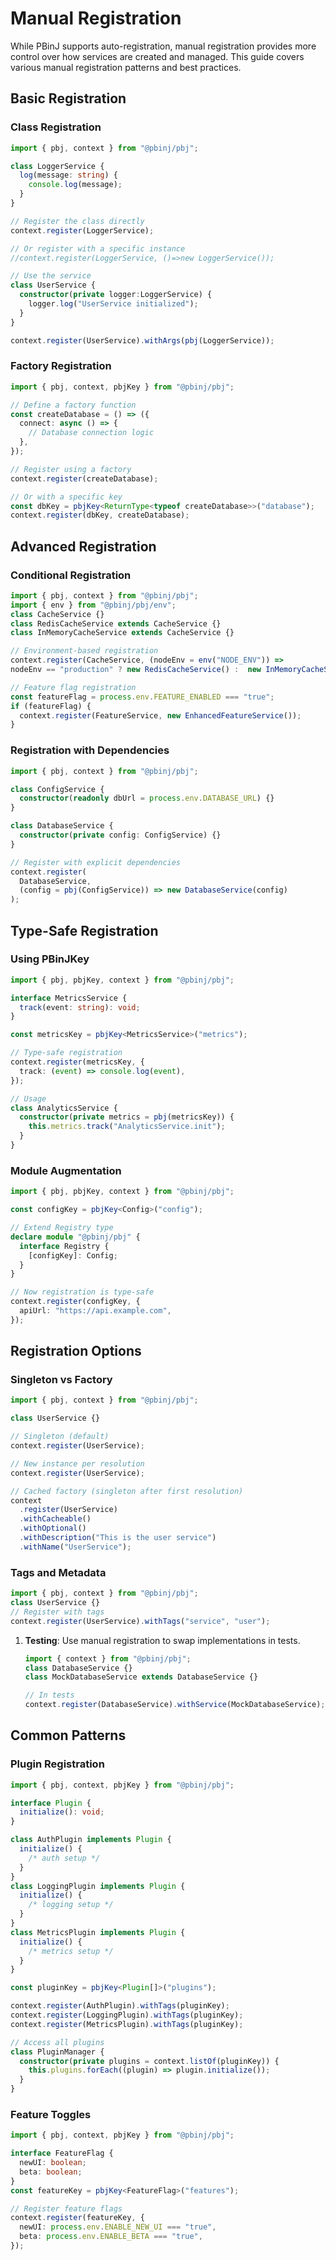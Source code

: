 # Manual Registration

While PBinJ supports auto-registration, manual registration provides more control over how services are created and managed. This guide covers various manual registration patterns and best practices.

## Basic Registration

### Class Registration

```typescript
import { pbj, context } from "@pbinj/pbj";

class LoggerService {
  log(message: string) {
    console.log(message);
  }
}

// Register the class directly
context.register(LoggerService);

// Or register with a specific instance
//context.register(LoggerService, ()=>new LoggerService());

// Use the service
class UserService {
  constructor(private logger:LoggerService) {
    logger.log("UserService initialized");
  }
}

context.register(UserService).withArgs(pbj(LoggerService));

```

### Factory Registration

```typescript
import { pbj, context, pbjKey } from "@pbinj/pbj";

// Define a factory function
const createDatabase = () => ({
  connect: async () => {
    // Database connection logic
  },
});

// Register using a factory
context.register(createDatabase);

// Or with a specific key
const dbKey = pbjKey<ReturnType<typeof createDatabase>>("database");
context.register(dbKey, createDatabase);
```

## Advanced Registration

### Conditional Registration

```typescript
import { pbj, context } from "@pbinj/pbj";
import { env } from "@pbinj/pbj/env";
class CacheService {}
class RedisCacheService extends CacheService {}
class InMemoryCacheService extends CacheService {}

// Environment-based registration
context.register(CacheService, (nodeEnv = env("NODE_ENV")) =>
nodeEnv == "production" ? new RedisCacheService() :  new InMemoryCacheService());

// Feature flag registration
const featureFlag = process.env.FEATURE_ENABLED === "true";
if (featureFlag) {
  context.register(FeatureService, new EnhancedFeatureService());
}
```

### Registration with Dependencies

```typescript
import { pbj, context } from "@pbinj/pbj";

class ConfigService {
  constructor(readonly dbUrl = process.env.DATABASE_URL) {}
}

class DatabaseService {
  constructor(private config: ConfigService) {}
}

// Register with explicit dependencies
context.register(
  DatabaseService,
  (config = pbj(ConfigService)) => new DatabaseService(config)
);
```

## Type-Safe Registration

### Using PBinJKey

```typescript
import { pbj, pbjKey, context } from "@pbinj/pbj";

interface MetricsService {
  track(event: string): void;
}

const metricsKey = pbjKey<MetricsService>("metrics");

// Type-safe registration
context.register(metricsKey, {
  track: (event) => console.log(event),
});

// Usage
class AnalyticsService {
  constructor(private metrics = pbj(metricsKey)) {
    this.metrics.track("AnalyticsService.init");
  }
}
```

### Module Augmentation

```typescript
import { pbj, pbjKey, context } from "@pbinj/pbj";

const configKey = pbjKey<Config>("config");

// Extend Registry type
declare module "@pbinj/pbj" {
  interface Registry {
    [configKey]: Config;
  }
}

// Now registration is type-safe
context.register(configKey, {
  apiUrl: "https://api.example.com",
});
```

## Registration Options

### Singleton vs Factory

```typescript
import { pbj, context } from "@pbinj/pbj";

class UserService {}

// Singleton (default)
context.register(UserService);

// New instance per resolution
context.register(UserService);

// Cached factory (singleton after first resolution)
context
  .register(UserService)
  .withCacheable()
  .withOptional()
  .withDescription("This is the user service")
  .withName("UserService");
```

### Tags and Metadata

```typescript
import { pbj, context } from "@pbinj/pbj";
class UserService {}
// Register with tags
context.register(UserService).withTags("service", "user");

```
1. **Testing**: Use manual registration to swap implementations in tests.

   ```typescript
   import { context } from "@pbinj/pbj";
   class DatabaseService {}
   class MockDatabaseService extends DatabaseService {}

   // In tests
   context.register(DatabaseService).withService(MockDatabaseService);
   ```


## Common Patterns

### Plugin Registration

```typescript
import { pbj, context, pbjKey } from "@pbinj/pbj";

interface Plugin {
  initialize(): void;
}

class AuthPlugin implements Plugin {
  initialize() {
    /* auth setup */
  }
}
class LoggingPlugin implements Plugin {
  initialize() {
    /* logging setup */
  }
}
class MetricsPlugin implements Plugin {
  initialize() {
    /* metrics setup */
  }
}

const pluginKey = pbjKey<Plugin[]>("plugins");

context.register(AuthPlugin).withTags(pluginKey);
context.register(LoggingPlugin).withTags(pluginKey);
context.register(MetricsPlugin).withTags(pluginKey);

// Access all plugins
class PluginManager {
  constructor(private plugins = context.listOf(pluginKey)) {
    this.plugins.forEach((plugin) => plugin.initialize());
  }
}
```

### Feature Toggles

```typescript
import { pbj, context, pbjKey } from "@pbinj/pbj";

interface FeatureFlag {
  newUI: boolean;
  beta: boolean;
}
const featureKey = pbjKey<FeatureFlag>("features");

// Register feature flags
context.register(featureKey, {
  newUI: process.env.ENABLE_NEW_UI === "true",
  beta: process.env.ENABLE_BETA === "true",
});
```

